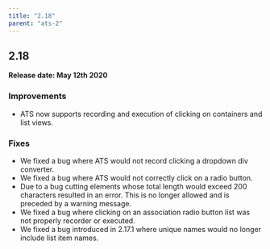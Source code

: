 ```yaml
---
title: "2.18"
parent: "ats-2"
---
```


## 2.18

**Release date: May 12th 2020**

### Improvements

* ATS now supports recording and execution of clicking on containers and list views. 

### Fixes

* We fixed a bug where ATS would not record clicking a dropdown div converter.
* We fixed a bug where ATS would not correctly click on a radio button.
* Due to a bug cutting elements whose total length would exceed 200 characters resulted in an error. This is no longer allowed and is preceded by a warning message.
* We fixed a bug where clicking on an association radio button list was not properly recorder or executed.
* We fixed a bug introduced in 2.17.1 where unique names would no longer include list item names.

